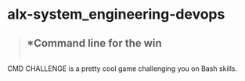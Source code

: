 #  alx-system_engineering-devops

> ## *Command line for the win
> ```
CMD CHALLENGE is a pretty cool game challenging you on Bash skills. 
```
